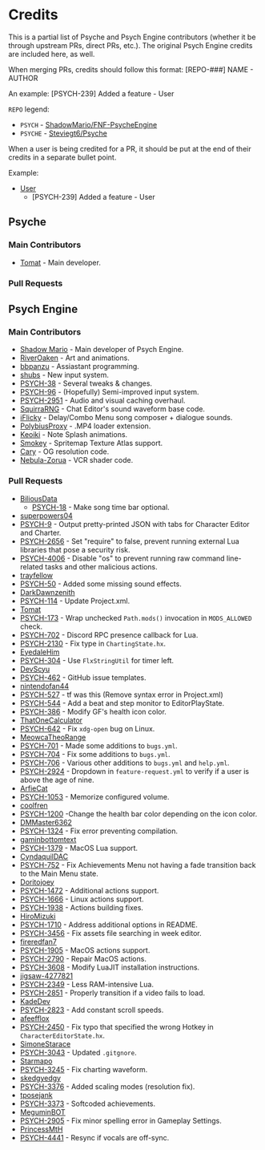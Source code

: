 # Credits
This is a partial list of Psyche and Psych Engine contributors (whether it be through upstream PRs, direct PRs, etc.). The original Psych Engine credits are included here, as well.

When merging PRs, credits should follow this format: \[REPO-###\] NAME - AUTHOR

An example: \[PSYCH-239\] Added a feature - User

`REPO` legend:
* `PSYCH` - [ShadowMario/FNF-PsycheEngine](https://github.com/ShadowMario/FNF-PsychEngine)
* `PSYCHE` - [Steviegt6/Psyche](https://github.com/Steviegt6/Psyche)

When a user is being credited for a PR, it should be put at the end of their credits in a separate bullet point.

Example:
* [User](https://github.com/ghost)
  * \[PSYCH-239\] Added a feature - User

## Psyche
### Main Contributors
* [Tomat](https://github.com/Steviegt6) - Main developer.

### Pull Requests

## Psych Engine
### Main Contributors
* [Shadow Mario](https://github.com/ShadowMario) - Main developer of Psych Engine.
* [RiverOaken](https://twitter.com/Riveroaken) - Art and animations.
* [bbpanzu](https://github.com/bbpanzu) - Assiastant programming.
* [shubs](https://twitter.com/yoshubs) - New input system.
 * [PSYCH-38](https://github.com/ShadowMario/FNF-PsychEngine/pull/38) - Several tweaks & changes.
 * [PSYCH-96](https://github.com/ShadowMario/FNF-PsychEngine/pull/96) - (Hopefully) Semi-improved input system.
 * [PSYCH-2951](https://github.com/ShadowMario/FNF-PsychEngine/pull/2951) - Audio and visual caching overhaul.
* [SquirraRNG](https://github.com/gedehari) - Chat Editor's sound waveform base code.
* [iFlicky](https://twitter.com/flicky_i) - Delay/Combo Menu song composer + dialogue sounds.
* [PolybiusProxy](https://twitter.com/polybiusproxy) - .MP4 loader extension.
* [Keoiki](https://twitter.com/Keoiki_) - Note Splash animations.
* [Smokey](https://twitter.com/Smokey_5_) - Spritemap Texture Atlas support. <!-- I have no social link for this guy -->
* [Cary]() - OG resolution code.
* [Nebula-Zorua](https://twitter.com/Nebula_Zorua) - VCR shader code.

### Pull Requests
* [BiliousData](https://github.com/BiliousData)
  * [PSYCH-18](https://github.com/ShadowMario/FNF-PsychEngine/pull/18) - Make song time bar optional.
* [superpowers04](https://github.com/superpowers04)
 * [PSYCH-9](https://github.com/ShadowMario/FNF-PsychEngine/pull/9) - Output pretty-printed JSON with tabs for Character Editor and Charter.
 * [PSYCH-2656](https://github.com/ShadowMario/FNF-PsychEngine/pull/2656) - Set "require" to false, prevent running external Lua libraries that pose a security risk.
 * [PSYCH-4006](https://github.com/ShadowMario/FNF-PsychEngine/pull/4006) - Disable "os" to prevent running raw command line-related tasks and other malicious actions.
* [trayfellow](https://github.com/trayfellow)
 * [PSYCH-50](https://github.com/ShadowMario/FNF-PsychEngine/pull/50) - Added some missing sound effects.
* [DarkDawnzenith](https://github.com/DarkDawnzenith)
 * [PSYCH-114](https://github.com/ShadowMario/FNF-PsychEngine/pull/114) - Update Project.xml.
* [Tomat](https://github.com/Steviegt6)
 * [PSYCH-173](https://github.com/ShadowMario/FNF-PsychEngine/pull/173) - Wrap unchecked `Path.mods()` invocation in `MODS_ALLOWED` check.
 * [PSYCH-702](https://github.com/ShadowMario/FNF-PsychEngine/pull/702) - Discord RPC presence callback for Lua.
 * [PSYCH-2130](https://github.com/ShadowMario/FNF-PsychEngine/pull/2130) - Fix type in `ChartingState.hx`.
* [EyedaleHim](https://github.com/EyeDaleHim)
 * [PSYCH-304](https://github.com/ShadowMario/FNF-PsychEngine/pull/304) - Use `FlxStringUtil` for timer left.
* [DevScyu](https://github.com/DevScyu)
 * [PSYCH-462](https://github.com/ShadowMario/FNF-PsychEngine/pull/462) - GitHub issue templates.
* [nintendofan44](https://github.com/nintendofan44)
 * [PSYCH-527](https://github.com/ShadowMario/FNF-PsychEngine/pull/527) - tf was this (Remove syntax error in Project.xml)
 * [PSYCH-544](https://github.com/ShadowMario/FNF-PsychEngine/pull/544) - Add a beat and step monitor to EditorPlayState.
 * [PSYCH-386](https://github.com/ShadowMario/FNF-PsychEngine/pull/396) - Modify GF's health icon color.
* [ThatOneCalculator](https://github.com/ThatOneCalculator)
 * [PSYCH-642](https://github.com/ShadowMario/FNF-PsychEngine/pull/642) - Fix `xdg-open` bug on Linux.
* [MeowcaTheoRange](https://github.com/MeowcaTheoRange)
 * [PSYCH-701](https://github.com/ShadowMario/FNF-PsychEngine/pull/701) - Made some additions to `bugs.yml`.
 * [PSYCH-704](https://github.com/ShadowMario/FNF-PsychEngine/pull/704) - Fix some additions to `bugs.yml`.
 * [PSYCH-706](https://github.com/ShadowMario/FNF-PsychEngine/pull/756) - Various other additions to `bugs.yml` and `help.yml`.
 * [PSYCH-2924](https://github.com/ShadowMario/FNF-PsychEngine/pull/2924) - Dropdown in `feature-request.yml` to verify if a user is above the age of nine.
* [ArfieCat](https://github.com/ArfieCat)
 * [PSYCH-1053](https://github.com/ShadowMario/FNF-PsychEngine/pull/1053) - Memorize configured volume.
* [coolfren](https://github.com/coolfren)
 * [PSYCH-1200](https://github.com/ShadowMario/FNF-PsychEngine/pull/1200) -Change the health bar color depending on the icon color.
* [DMMaster6362](https://github.com/DMMaster6362)
 * [PSYCH-1324](https://github.com/ShadowMario/FNF-PsychEngine/pull/1324) - Fix error preventing compilation.
* [gaminbottomtext](https://github.com/gaminbottomtext)
 * [PSYCH-1379](https://github.com/ShadowMario/FNF-PsychEngine/pull/1379) - MacOS Lua support.
* [CyndaquilDAC](https://github.com/CyndaquilDAC)
 * [PSYCH-752](https://github.com/ShadowMario/FNF-PsychEngine/pull/752) - Fix Achievements Menu not having a fade transition back to the Main Menu state.
* [Doritojoey](https://github.com/Doritojoey)
 * [PSYCH-1472](https://github.com/ShadowMario/FNF-PsychEngine/pull/1472) - Additional actions support.
 * [PSYCH-1666](https://github.com/ShadowMario/FNF-PsychEngine/pull/1666) - Linux actions support.
 * [PSYCH-1938](https://github.com/ShadowMario/FNF-PsychEngine/pull/1938) - Actions building fixes.
* [HiroMizuki](https://github.com/HiroMizuki)
 * [PSYCH-1710](https://github.com/ShadowMario/FNF-PsychEngine/pull/1710) - Address additional options in README.
 * [PSYCH-3456](https://github.com/ShadowMario/FNF-PsychEngine/pull/3456) - Fix assets file searching in week editor.
* [fireredfan7](https://github.com/fireredfan7)
 * [PSYCH-1905](https://github.com/ShadowMario/FNF-PsychEngine/pull/1905) - MacOS actions support.
 * [PSYCH-2790](https://github.com/ShadowMario/FNF-PsychEngine/pull/2790) - Repair MacOS actions.
 * [PSYCH-3608](https://github.com/ShadowMario/FNF-PsychEngine/pull/3608) - Modify LuaJIT installation instructions.
* [jigsaw-4277821](https://github.com/jigsaw-4277821)
 * [PSYCH-2349](https://github.com/ShadowMario/FNF-PsychEngine/pull/2349) - Less RAM-intensive Lua.
 * [PSYCH-2851](https://github.com/ShadowMario/FNF-PsychEngine/pull/2851) - Properly transition if a video fails to load.
* [KadeDev](https://github.com/KadeDev)
 * [PSYCH-2823](https://github.com/ShadowMario/FNF-PsychEngine/pull/2823) - Add constant scroll speeds.
* [afeefflox](https://github.com/afeefflox)
 * [PSYCH-2450](https://github.com/ShadowMario/FNF-PsychEngine/pull/2450) - Fix typo that specified the wrong Hotkey in `CharacterEditorState.hx`.
* [SimoneStarace](https://github.com/SimoneStarace)
 * [PSYCH-3043](https://github.com/ShadowMario/FNF-PsychEngine/pull/3043) - Updated `.gitgnore`.
* [Starmapo](https://github.com/Starmapo)
 * [PSYCH-3245](https://github.com/ShadowMario/FNF-PsychEngine/pull/3245) - Fix charting waveform.
* [skedgyedgy](https://github.com/skedgyedgy)
 * [PSYCH-3376](https://github.com/ShadowMario/FNF-PsychEngine/pull/3376) - Added scaling modes (resolution fix).
* [tposejank](https://github.com/tposejank)
 * [PSYCH-3373](https://github.com/ShadowMario/FNF-PsychEngine/pull/3373) - Softcoded achievements.
* [MeguminBOT](https://github.com/MeguminBOT)
 * [PSYCH-2905](https://github.com/ShadowMario/FNF-PsychEngine/pull/2905) - Fix minor spelling error in Gameplay Settings.
* [PrincessMtH](https://github.com/MeguPrincessMtHminBOT)
 * [PSYCH-4441](https://github.com/ShadowMario/FNF-PsychEngine/pull/4441) - Resync if vocals are off-sync.
